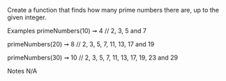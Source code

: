 Create a function that finds how many prime numbers there are, up to the given integer.

Examples
primeNumbers(10) ➞ 4
// 2, 3, 5 and 7

primeNumbers(20) ➞ 8
// 2, 3, 5, 7, 11, 13, 17 and 19

primeNumbers(30) ➞ 10
// 2, 3, 5, 7, 11, 13, 17, 19, 23 and 29

Notes
N/A